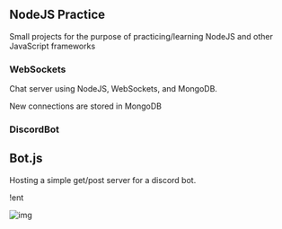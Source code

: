 ## NodeJS Practice
Small projects for the purpose of practicing/learning NodeJS and other JavaScript frameworks

### WebSockets
Chat server using NodeJS, WebSockets, and MongoDB.  

New connections are stored in MongoDB

### DiscordBot

## Bot.js
Hosting a simple get/post server for a discord bot. 

!ent <stage> <num> 


![img](https://i.imgur.com/9yDdaSQ.png)
